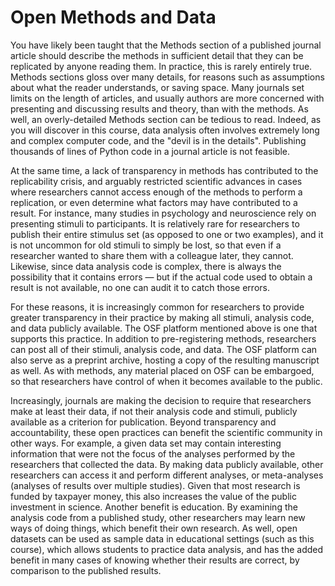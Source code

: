 # Open Methods and Data

You have likely been taught that the Methods section of a published journal article should describe the methods in sufficient detail that they can be replicated by anyone reading them. In practice, this is rarely entirely true. Methods sections gloss over many details, for reasons such as assumptions about what the reader understands, or saving space. Many journals set limits on the length of articles, and usually authors are more concerned with presenting and discussing results and theory, than with the methods. As well, an overly-detailed Methods section can be tedious to read. Indeed, as you will discover in this course, data analysis often involves extremely long and complex computer code, and the "devil is in the details". Publishing thousands of lines of Python code in a journal article is not feasible.  

At the same time, a lack of transparency in methods has contributed to the replicability crisis, and arguably restricted scientific advances in cases where researchers cannot access enough of the methods to perform a replication, or even determine what factors may have contributed to a result. For instance, many studies in psychology and neuroscience rely on presenting stimuli to participants. It is relatively rare for researchers to publish their entire stimulus set (as opposed to one or two examples), and it is not uncommon for old stimuli to simply be lost, so that even if a researcher wanted to share them with a colleague later, they cannot. Likewise, since data analysis code is complex, there is always the possibility that it contains errors — but if the actual code used to obtain a result is not available, no one can audit it to catch those errors.

For these reasons, it is increasingly common for researchers to provide greater transparency in their practice by making all stimuli, analysis code, and data publicly available. The OSF platform mentioned above is one that supports this practice. In addition to pre-registering methods, researchers can post all of their stimuli, analysis code, and data. The OSF platform can also serve as a preprint archive, hosting a copy of the resulting manuscript as well. As with methods, any material placed on OSF can be embargoed, so that researchers have control of when it becomes available to the public.

Increasingly, journals are making the decision to require that researchers make at least their data, if not their analysis code and stimuli, publicly available as a criterion for publication. Beyond transparency and accountability, these open practices can benefit the scientific community in other ways. For example, a given data set may contain interesting information that were not the focus of the analyses performed by the researchers that collected the data. By making data publicly available, other researchers can access it and perform different analyses, or meta-analyses (analyses of results over multiple studies). Given that most research is funded by taxpayer money, this also increases the value of the public investment in science. Another benefit is education. By examining the analysis code from a published study, other researchers may learn new ways of doing things, which benefit their own research. As well, open datasets can be used as sample data in educational settings (such as this course), which allows students to practice data analysis, and has the added benefit in many cases of knowing whether their results are correct, by comparison to the published results.
